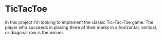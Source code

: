 # TicTacToe
In this project I'm looking to implement the classic Tic-Tac-Toe game.  The player who succeeds in placing three of their marks in a horizontal, vertical, or diagonal row is the winner.
